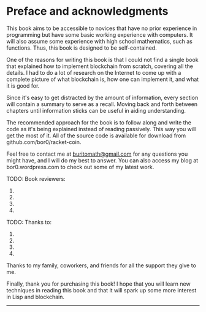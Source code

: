 # Preface and acknowledgments

This book aims to be accessible to novices that have no prior experience in programming but have some basic working experience with computers. It will also assume some experience with high school mathematics, such as functions. Thus, this book is designed to be self-contained.

One of the reasons for writing this book is that I could not find a single book that explained how to implement blockchain from scratch, covering all the details. I had to do a lot of research on the Internet to come up with a complete picture of what blockchain is, how one can implement it, and what it is good for.

Since it's easy to get distracted by the amount of information, every section will contain a summary to serve as a recall. Moving back and forth between chapters until information sticks can be useful in aiding understanding.

The recommended approach for the book is to follow along and write the code as it's being explained instead of reading passively. This way you will get the most of it. All of the source code is available for download from github.com/bor0/racket-coin.

Feel free to contact me at buritomath@gmail.com for any questions you might have, and I will do my best to answer. You can also access my blog at bor0.wordpress.com to check out some of my latest work.

TODO: Book reviewers:

1.
1.
1.
1.

TODO: Thanks to:

1.
1.
1.
1.

Thanks to my family, coworkers, and friends for all the support they give to me.

Finally, thank you for purchasing this book! I hope that you will learn new techniques in reading this book and that it will spark up some more interest in Lisp and blockchain.

* * *
